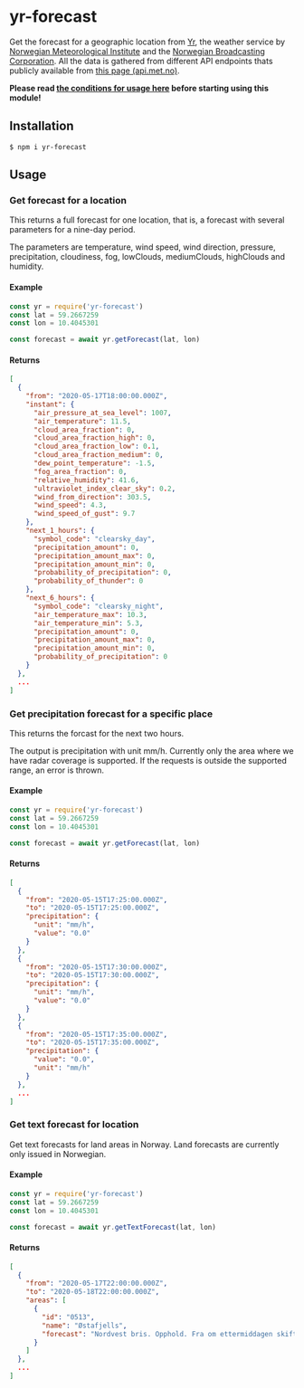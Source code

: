# yr-forecast

Get the forecast for a geographic location from [Yr](https://yr.no), the weather service by [Norwegian Meteorological Institute](https://met.no) and the [Norwegian Broadcasting Corporation](https://nrk.no).
All the data is gathered from different API endpoints thats publicly available from [this page (api.met.no)](https://api.met.no/). 

**Please read [the conditions for usage here](https://api.met.no/conditions_service.html) before starting using this module!**


## Installation
```
$ npm i yr-forecast
```

## Usage
### Get forecast for a location
This returns a full forecast for one location, that is, a forecast with several parameters for a nine-day period.

The parameters are temperature, wind speed, wind direction, pressure, precipitation, cloudiness, fog, lowClouds, mediumClouds, highClouds and humidity.


#### Example
```javascript
const yr = require('yr-forecast')
const lat = 59.2667259
const lon = 10.4045301

const forecast = await yr.getForecast(lat, lon)
```

#### Returns
```json
[
  {
    "from": "2020-05-17T18:00:00.000Z",
    "instant": {
      "air_pressure_at_sea_level": 1007,
      "air_temperature": 11.5,
      "cloud_area_fraction": 0,
      "cloud_area_fraction_high": 0,
      "cloud_area_fraction_low": 0.1,
      "cloud_area_fraction_medium": 0,
      "dew_point_temperature": -1.5,
      "fog_area_fraction": 0,
      "relative_humidity": 41.6,
      "ultraviolet_index_clear_sky": 0.2,
      "wind_from_direction": 303.5,
      "wind_speed": 4.3,
      "wind_speed_of_gust": 9.7
    },
    "next_1_hours": {
      "symbol_code": "clearsky_day",
      "precipitation_amount": 0,
      "precipitation_amount_max": 0,
      "precipitation_amount_min": 0,
      "probability_of_precipitation": 0,
      "probability_of_thunder": 0
    },
    "next_6_hours": {
      "symbol_code": "clearsky_night",
      "air_temperature_max": 10.3,
      "air_temperature_min": 5.3,
      "precipitation_amount": 0,
      "precipitation_amount_max": 0,
      "precipitation_amount_min": 0,
      "probability_of_precipitation": 0
    }
  },
  ...
]
```

### Get precipitation forecast for a specific place
This returns the forcast for the next two hours.

The output is precipitation with unit mm/h. Currently only the area where we have radar coverage is supported. If the requests is outside the supported range, an error is thrown.


#### Example
```javascript
const yr = require('yr-forecast')
const lat = 59.2667259
const lon = 10.4045301

const forecast = await yr.getForecast(lat, lon)
```

#### Returns
```json
[
  {
    "from": "2020-05-15T17:25:00.000Z",
    "to": "2020-05-15T17:25:00.000Z",
    "precipitation": {
      "unit": "mm/h",
      "value": "0.0"
    }
  },
  {
    "from": "2020-05-15T17:30:00.000Z",
    "to": "2020-05-15T17:30:00.000Z",
    "precipitation": {
      "unit": "mm/h",
      "value": "0.0"
    }
  },
  {
    "from": "2020-05-15T17:35:00.000Z",
    "to": "2020-05-15T17:35:00.000Z",
    "precipitation": {
      "value": "0.0",
      "unit": "mm/h"
    }
  },
  ...
]
```

### Get text forecast for location
Get text forecasts for land areas in Norway. Land forecasts are currently only issued in Norwegian.


#### Example
```javascript
const yr = require('yr-forecast')
const lat = 59.2667259
const lon = 10.4045301

const forecast = await yr.getTextForecast(lat, lon)
```

#### Returns
```json
[
  {
    "from": "2020-05-17T22:00:00.000Z",
    "to": "2020-05-18T22:00:00.000Z",
    "areas": [
      {
        "id": "0513",
        "name": "Østafjells",
        "forecast": "Nordvest bris. Opphold. Fra om ettermiddagen skiftende bris, sørvest periodevis frisk bris på kysten. Kan hende litt regn i Agder, ellers stort sett opphold."
      }
    ]
  },
  ...
]
```
